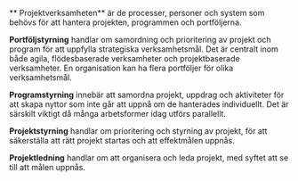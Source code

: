 ** Projektverksamheten** är de processer, personer och system som behövs för att hantera projekten, programmen och portföljerna.

**Portföljstyrning** handlar om samordning och prioritering av projekt och program för att uppfylla strategiska verksamhetsmål. Det är centralt inom både agila, flödesbaserade verksamheter och projektbaserade verksamheter. En organisation kan ha flera portföljer för olika verksamhetsmål.

**Programstyrning** innebär att samordna projekt, uppdrag och aktiviteter för att skapa nyttor som inte går att uppnå om de hanterades individuellt. Det är särskilt viktigt då många arbetsformer idag utförs parallellt.

**Projektstyrning** handlar om prioritering och styrning av projekt, för att säkerställa att rätt projekt startas och att effektmålen uppnås.

**Projektledning** handlar om att organisera och leda projekt, med syftet att se till att målen uppnås.